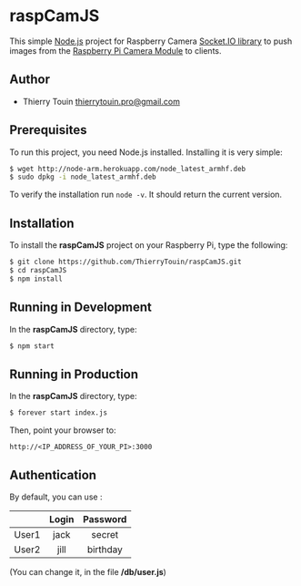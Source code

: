 # raspCamJS
This simple [Node.js](http://nodejs.org/) project for Raspberry Camera [Socket.IO library](http://http://socket.io/) to push images from the [Raspberry Pi Camera Module](http://www.raspberrypi.org/products/camera-module/) to clients.

## Author
  - Thierry Touin <thierrytouin.pro@gmail.com>

## Prerequisites
To run this project, you need Node.js installed.  Installing it is very simple:

```bash
$ wget http://node-arm.herokuapp.com/node_latest_armhf.deb
$ sudo dpkg -i node_latest_armhf.deb
````

To verify the installation run `node -v`.  It should return the current version.

## Installation
To install the **raspCamJS** project on your Raspberry Pi, type the following:
```bash
$ git clone https://github.com/ThierryTouin/raspCamJS.git
$ cd raspCamJS
$ npm install
```

## Running in Development
In the **raspCamJS** directory, type:

```bash
$ npm start
```
## Running in Production
In the **raspCamJS** directory, type:

```bash
$ forever start index.js
```


Then, point your browser to:
```
http://<IP_ADDRESS_OF_YOUR_PI>:3000
```

## Authentication
By default, you can use :

|  | Login | Password |
|-----------:|:-----------:|:------------:|
| User1       |        jack |     secret     |
| User2     |      jill |    birthday    |

(You can change it, in the file **/db/user.js**)
